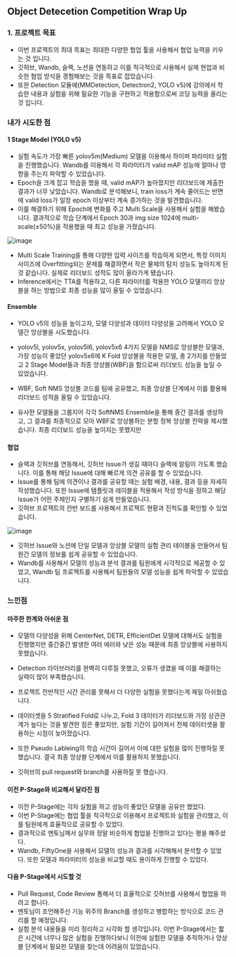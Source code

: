 ## Object Detecetion Competition Wrap Up

### 1. 프로젝트 목표
- 이번 프로젝트의 최대 목표는 최대한 다양한 협업 툴을 사용해서 협업 능력을 키우는 것 입니다.
- 깃허브, Wandb, 슬랙, 노션을 연동하고 이를 적극적으로 사용해서 실제 현업과 비슷한 협업 방식을 경험해보는 것을 목표로 잡았습니다.
- 또한 Detection 모듈에(MMDetection, Detectron2, YOLO v5)에 강의에서 학습한 내용과 실험을 위해 필요한 기능을 구현하고 적용함으로써 코딩 능력을 올리는 것 입니다.


### 내가 시도한 점
#### 1 Stage Model (YOLO v5)
- 실험 속도가 가장 빠른 yolov5m(Medium) 모델을 이용해서 하이퍼 파라미터 실험을 진행했습니다. Wandb를 이용해서 각 파라미터가 valid mAP 성능에 얼마나 영향을 주는지 파악할 수 있었습니다.
- Epoch을 크게 잡고 학습을 했을 때, valid mAP가 높아졌지만 리더보드에 제출한 결과가 너무 낮았습니다. Wandb로 분석해보니, train loss가 계속 줄어드는 반면에 valid loss가 일정 epoch 이상부터 계속 증가하는 것을 발견했습니다.
- 이를 해결하기 위해 Epoch에 변화를 주고 Multi Scale을 사용해서 실험을 해봤습니다. 결과적으로 학습 단계에서 Epoch 30과 img size 1024에 multi-scale(±50%)을 적용했을 때 최고 성능을 가졌습니다. 

![image](https://user-images.githubusercontent.com/48708496/162604445-c08b2fe9-b9c5-4ca5-ae63-787ce83a3664.png)

- Multi Scale Training을 통해 다양한 입력 사이즈를 학습하게 되면서, 특정 이미지 사이즈에 Overfitting되는 문제를 해결하면서 작은 물체의 탐지 성능도 높아지게 된 것 같습니다. 실제로 리더보드 성적도 많이 올라가게 됐습니다.
- Inference에서는 TTA를 적용하고, 다른 파라미터를 적용한 YOLO 모델끼리 앙상블을 하는 방법으로 최종 성능을 많이 올릴 수 있었습니다.

#### Ensemble
- YOLO v5의 성능을 높이고자, 모델 다양성과 데이터 다양성을 고려해서 YOLO 모델간 앙상블을 시도했습니다.
- yolov5l, yolov5x, yolov5l6, yolov5x6 4가지 모델을 NMS로 앙상블한 모델과, 가장 성능이 좋았던 yolov5x6에 K Fold 앙상블을 적용한 모델, 총 2가지를 만들었고 2 Stage Model들과 최종 앙상블(WBF)을 함으로써 리더보드 성능을 높일 수 있었습니다.

- WBF, Soft NMS 앙상블 코드를 팀에 공유했고, 최종 앙상블 단계에서 이를 활용해 리더보드 성적을 올릴 수 있었습니다.
- 유사한 모델들을 그룹지어 각각 SoftNMS Ensemble을 통해 중간 결과를 생성하고, 그 결과를 최종적으로 모아 WBF로 앙상블하는 분할 정복 앙상블 전략을 제시했습니다. 최종 리더보드 성능을 높이지는 못했지만 

#### 협업
- 슬랙과 깃허브를 연동해서, 깃허브 Issue가 생길 때마다 슬랙에 알림이 가도록 했습니다. 이를 통해 해당 Issue에 대해 빠르게 의견 공유를 할 수 있었습니다.
- Issue를 통해 팀에 의견이나 결과를 공유할 때는 실험 배경, 내용, 결과 등을 자세히 작성했습니다. 또한 Issue에 템플릿과 레이블을 적용해서 작성 방식을 정하고 해당 Issue가 어떤 주제인지 구별하기 쉽게 만들었습니다.
- 깃허브 프로젝트의 칸반 보드를 사용해서 프로젝트 현황과 진척도를 확인할 수 있었습니다.

![image](https://user-images.githubusercontent.com/48708496/162605485-e1cae75b-d489-4463-9382-59a3f0d728d6.png)

- 깃허브 Issue와 노션에 단일 모델과 앙상블 모델의 실험 관리 테이블을 만들어서 팀원간 모델의 정보를 쉽게 공유할 수 있었습니다.
- Wandb를 사용해서 모델의 성능과 분석 결과를 팀원에게 시각적으로 제공할 수 있었고, Wandb 팀 프로젝트를 사용해서 팀원들의 모델 성능을 쉽게 파악할 수 있었습니다.


### 느낀점
#### 마주한 한계와 아쉬운 점 
- 모델의 다양성을 위해 CenterNet, DETR, EfficientDet 모델에 대해서도 실험을 진행했지만 중간중간 발생한 여러 에러와 낮은 성능 때문에 최종 앙상블에 사용하지 못했습니다. 
- Detection 라이브러리를 완벽히 다루질 못했고, 오류가 생겼을 때 이를 해결하는 실력이 많이 부족했습니다.


- 프로젝트 전반적인 시간 관리를 못해서 더 다양한 실험을 못했다는게 제일 아쉬웠습니다.
- 데이터셋을 5 Stratified Fold로 나누고, Fold 3 데이터가 리더보드와 가장 상관관계가 높다는 것을 발견한 점은 좋았지만, 실험 기간이 길어져서 전체 데이터셋을 활용하는 시점이 늦어졌습니다.
- 또한 Pseudo Lableing의 학습 시간이 길어서 이에 대한 실험을 많이 진행하질 못했습니다. 결국 최종 앙상블 단계에서 이를 활용하지 못했습니다.


- 깃허브의 pull request와 branch를 사용하질 못 했습니다.


#### 이전 P-Stage와 비교해서 달라진 점
- 이전 P-Stage에는 각자 실험을 하고 성능이 좋았던 모델을 공유만 했었다.
- 이번 P-Stage에는 협업 툴을 적극적으로 이용해서 프로젝트와 실험을 관리했고, 이를 팀원에게 효율적으로 공유할 수 있었다.
- 결과적으로 멘토님께서 실무와 정말 비슷하게 협업을 진행하고 있다는 평을 해주셨다.
- Wandb, FiftyOne을 사용해서 모델의 성능과 결과를 시각해해서 분석할 수 있었다. 또한 모델과 파라미터의 성능을 비교할 때도 용이하게 진행할 수 있었다.

#### 다음 P-Stage에서 시도할 것 
- Pull Request, Code Review 통해서 더 효율적으로 깃허브를 사용해서 협업을 하려고 합니다.
- 멘토님이 조언해주신 기능 위주의 Branch를 생성하고 병합하는 방식으로 코드 관리를 할 예정입니다.
- 실험 분석 내용들을 미리 정리하고 시각화 할 생각입니다. 이번 P-Stage에서는 짧은 시간에 너무나 많은 실험을 진행하다보니 이전에 실험한 모델을 추적하거나 앙상블 단계에서 필요한 모델을 찾는데 어려움이 있었습니다.
